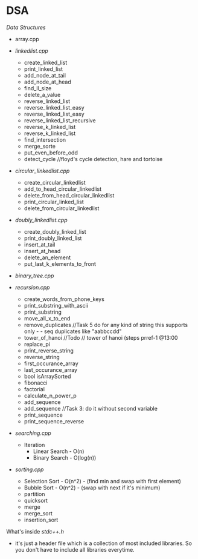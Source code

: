 # DSA

*Data Structures*
- array.cpp

- *linkedlist.cpp*
    - create_linked_list
    - print_linked_list
    - add_node_at_tail
    - add_node_at_head
    - find_ll_size
    - delete_a_value
    - reverse_linked_list
    - reverse_linked_list_easy
    - reverse_linked_list_easy
    - reverse_linked_list_recursive
    - reverse_k_linked_list
    - reverse_k_linked_list 
    - find_intersection 
    - merge_sorte 
    - put_even_before_odd
    - detect_cycle            //floyd's cycle detection, hare and tortoise 


- *circular_linkedlist.cpp*
    - create_circular_linkedlist
    - add_to_head_circular_linkedlist
    - delete_from_head_circular_linkedlist
    - print_circular_linked_list
    - delete_from_circular_linkedlist

- *doubly_linkedlist.cpp*
    - create_doubly_linked_list
    - print_doubly_linked_list
    - insert_at_tail
    - insert_at_head
    - delete_an_element
    - put_last_k_elements_to_front

- *binary_tree.cpp*

- *recursion.cpp*
    - create_words_from_phone_keys
    - print_substring_with_ascii
    - print_substring
    - move_all_x_to_end
    - remove_duplicates //Task 5 do for any kind of string this supports only - - seq duplicates like "aabbccdd"
    - tower_of_hanoi //Todo //    tower of hanoi (steps prref-1 @13:00
    - replace_pi
    - print_reverse_string
    - reverse_string
    - first_occurance_array
    - last_occurance_array
    - bool isArraySorted
    - fibonacci
    - factorial
    - calculate_n_power_p 
    - add_sequence
    - add_sequence //Task 3: do it without second variable
    - print_sequence
    - print_sequence_reverse

- *searching.cpp*
    - Iteration
        - Linear Search - O(n)
        - Binary Search - O(log(n))

- *sorting.cpp*
    - Selection Sort - O(n^2) - (find min and swap with first element)
    - Bubble Sort - O(n^2) - (swap with next if it's minimum)
    - partition
    - quicksort
    - merge
    - merge_sort
    - insertion_sort

What's inside *stdc++.h*
- it's just a header file which is a collection of most included libraries. So you don't have to include all libraries everytime.